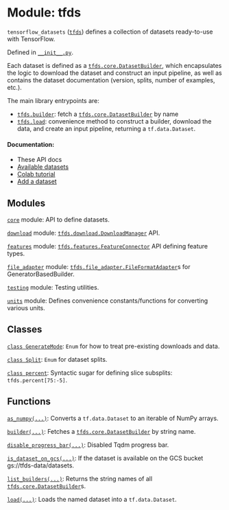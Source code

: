 <div itemscope itemtype="http://developers.google.com/ReferenceObject">
<meta itemprop="name" content="tfds" />
<meta itemprop="path" content="Stable" />
</div>

# Module: tfds

`tensorflow_datasets` (<a href="./tfds.md"><code>tfds</code></a>) defines a
collection of datasets ready-to-use with TensorFlow.

Defined in [`__init__.py`](https://github.com/tensorflow/datasets/tree/master/tensorflow_datasets/__init__.py).

<!-- Placeholder for "Used in" -->

Each dataset is defined as a <a href="./tfds/core/DatasetBuilder.md"><code>tfds.core.DatasetBuilder</code></a>, which encapsulates
the logic to download the dataset and construct an input pipeline, as well as
contains the dataset documentation (version, splits, number of examples, etc.).

The main library entrypoints are:

* <a href="./tfds/builder.md"><code>tfds.builder</code></a>: fetch a <a href="./tfds/core/DatasetBuilder.md"><code>tfds.core.DatasetBuilder</code></a> by name
* <a href="./tfds/load.md"><code>tfds.load</code></a>: convenience method to construct a builder, download the data, and
  create an input pipeline, returning a `tf.data.Dataset`.

#### Documentation:

*   These API docs
*   [Available datasets](https://github.com/tensorflow/datasets/tree/master/docs/datasets.md)
*   [Colab tutorial](https://colab.research.google.com/github/tensorflow/datasets/blob/master/docs/overview.ipynb)
*   [Add a dataset](https://github.com/tensorflow/datasets/tree/master/docs/add_dataset.md)

## Modules

[`core`](./tfds/core.md) module: API to define datasets.

[`download`](./tfds/download.md) module: <a href="./tfds/download/DownloadManager.md"><code>tfds.download.DownloadManager</code></a> API.

[`features`](./tfds/features.md) module: <a href="./tfds/features/FeatureConnector.md"><code>tfds.features.FeatureConnector</code></a> API defining feature types.

[`file_adapter`](./tfds/file_adapter.md) module: <a href="./tfds/file_adapter/FileFormatAdapter.md"><code>tfds.file_adapter.FileFormatAdapter</code></a>s for GeneratorBasedBuilder.

[`testing`](./tfds/testing.md) module: Testing utilities.

[`units`](./tfds/units.md) module: Defines convenience constants/functions for
converting various units.

## Classes

[`class GenerateMode`](./tfds/download/GenerateMode.md): `Enum` for how to treat pre-existing downloads and data.

[`class Split`](./tfds/Split.md): `Enum` for dataset splits.

[`class percent`](./tfds/percent.md): Syntactic sugar for defining slice subsplits: `tfds.percent[75:-5]`.

## Functions

[`as_numpy(...)`](./tfds/as_numpy.md): Converts a `tf.data.Dataset` to an iterable of NumPy arrays.

[`builder(...)`](./tfds/builder.md): Fetches a <a href="./tfds/core/DatasetBuilder.md"><code>tfds.core.DatasetBuilder</code></a> by string name.

[`disable_progress_bar(...)`](./tfds/disable_progress_bar.md): Disabled Tqdm
progress bar.

[`is_dataset_on_gcs(...)`](./tfds/is_dataset_on_gcs.md): If the dataset is
available on the GCS bucket gs://tfds-data/datasets.

[`list_builders(...)`](./tfds/list_builders.md): Returns the string names of all <a href="./tfds/core/DatasetBuilder.md"><code>tfds.core.DatasetBuilder</code></a>s.

[`load(...)`](./tfds/load.md): Loads the named dataset into a `tf.data.Dataset`.

